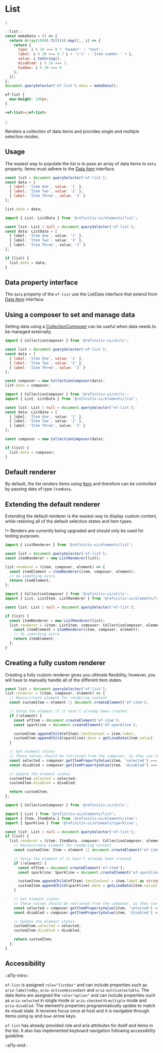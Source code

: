 <!--
type: page
title: List
location: ./elements/list
layout: default
language_tabs: [javascript, typescript]
-->

# List

::
```javascript
::list::
const makeData = () => {
  return Array(1000).fill(0).map((_, i) => {
    return {
      type: i % 10 === 0 ? 'header' : 'text',
      label: i % 10 === 0 ? i + '\'s' : 'Item number ' + i,
      value: i.toString(),
      disabled: i % 10 === 7,
      hidden: i % 10 === 9
    };
  });
};
document.querySelector('ef-list').data = makeData();
```
```css
ef-list {
  max-height: 200px;
}
```
```html
<ef-list></ef-list>
```
::

Renders a collection of data items and provides single and multiple selection modes.

## Usage

The easiest way to populate the list is to pass an array of data items to `data` property. Items must adhere to the [Data Item](./custom-components/utils/data-management#data-item) interface.

```javascript
const list = document.querySelector('ef-list');
const data = [
  { label: 'Item One', value: '1' },
  { label: 'Item Two', value: '2' },
  { label: 'Item Three', value: '3' }
];

list.data = data;
```

```typescript
import { List, ListData } from '@refinitiv-ui/elements/list';

const list: List | null = document.querySelector('ef-list');
const data: ListData = [
  { label: 'Item One', value: '1' },
  { label: 'Item Two', value: '2' },
  { label: 'Item Three', value: '3' }
];

if (list) {
  list.data = data;
}
```

## Data property interface

The `data` property of the `ef-list` use the ListData interface that extend from [Data Item](./custom-components/utils/data-management#data-item) interface.

## Using a composer to set and manage data

Setting data using a [CollectionComposer](./custom-components/utils/data-management#collection-composer) can be useful when data needs to be managed externally.

```javascript
import { CollectionComposer } from '@refinitiv-ui/utils';

const list = document.querySelector('ef-list');
const data = [
  { label: 'Item One', value: '1' },
  { label: 'Item Two', value: '2' },
  { label: 'Item Three', value: '3' }
];

const composer = new CollectionComposer(data);
list.data = composer;
```

```typescript
import { CollectionComposer } from '@refinitiv-ui/utils';
import { List, ListData } from '@refinitiv-ui/elements/list';

const list: List | null = document.querySelector('ef-list');
const data: ListData = [
  { label: 'Item One', value: '1' },
  { label: 'Item Two', value: '2' },
  { label: 'Item Three', value: '3' }
];

const composer = new CollectionComposer(data);

if (list) {
  list.data = composer;
}
```

## Default renderer

By default, the list renders items using [Item](./elements/item) and therefore can be controlled by passing data of type `ItemData`.

## Extending the default renderer

Extending the default renderer is the easiest way to display custom content, while retaining all of the default selection states and item types.

!> Renders are currently being upgraded and should only be used for testing purposes.

```javascript
import { ListRenderer } from '@refinitiv-ui/elements/list';

const list = document.querySelector('ef-list');
const itemRenderer = new ListRenderer(list);

list.renderer = (item, composer, element) => {
  const itemElement = itemRenderer(item, composer, element);
  // do something extra
  return itemElement;
};
```

```typescript
import { CollectionComposer } from '@refinitiv-ui/utils';
import { List, ListItem, ListRenderer } from '@refinitiv-ui/elements/list';

const list: List | null = document.querySelector('ef-list');

if (list) {
  const itemRenderer = new ListRenderer(list);
  list.renderer = (item: ListItem, composer: CollectionComposer, element: HTMLElement) => {
    const itemElement = itemRenderer(item, composer, element);
    // do something extra
    return itemElement;
  };
}
```

## Creating a fully custom renderer

Creating a fully custom renderer gives you ultimate flexibility, however, you will have to manually handle all of the different item states.

```javascript
const list = document.querySelector('ef-list');
list.renderer = (item, composer, element) => {
  // Reuse/create element for rendering content
  const customItem = element || document.createElement('ef-item');

  // Setup the element if it hasn't already been created
  if (!element) {
    const efItem = document.createElement('ef-item');
    const sparkline = document.createElement('ef-sparkline');

    customItem.appendChild(efItem).textContent = item.label;
    customItem.appendChild(sparkline).data = getLineData(item.value)
  }

  // Get element states
  // These values should be retrieved from the composer, as they can change.
  const selected = composer.getItemPropertyValue(item, 'selected') === true;
  const disabled = composer.getItemPropertyValue(item, 'disabled') === true;

  // Update the element states
  customItem.selected = selected;
  customItem.disabled = disabled;

  return customItem;
};
```
```typescript
import { CollectionComposer } from '@refinitiv-ui/utils';

import { List } from '@refinitiv-ui/elements/list';
import { Item, ItemData } from '@refinitiv-ui/elements/item';
import { Sparkline } from '@refinitiv-ui/elements/sparkline';

const list: List | null = document.querySelector('ef-list');
if (list) {
  list.renderer = (item: ItemData, composer: CollectionComposer, element?: Item | undefined) => {
    // Reuse/create element for rendering content
    const customItem: Item = element || document.createElement('ef-item');

    // Setup the element if it hasn't already been created
    if (!element) {
      const efItem = document.createElement('ef-item');
      const sparkline: Sparkline = document.createElement('ef-sparkline');

      customItem.appendChild(efItem).textContent = item.label as string;
      customItem.appendChild(sparkline).data = getLineData(item.value);
    }

    // Get element states
    // These values should be retrieved from the composer, as they can change.
    const selected = composer.getItemPropertyValue(item, 'selected') === true;
    const disabled = composer.getItemPropertyValue(item, 'disabled') === true;

    // Update the element states
    customItem.selected = selected;
    customItem.disabled = disabled;

    return customItem;
  };
}

```

## Accessibility
::a11y-intro::

`ef-list` is assigned `role="listbox"` and can include properties such as `aria-labelledby`, `aria-activedescendant` and `aria-multiselectable`. The data items are assigned the `role="option"` and can include properties such as `aria-selected` in single mode or `aria-checked` in `multiple` mode and `aria-disabled`. The element’s properties programmatically update to match its visual state. It receives focus once at host and it is navigable through items using `Up` and `Down` arrow keys.

`ef-list` has already provided role and aria attributes for itself and items in the list. It also has implemented keyboard navigation following accessibility guideline.

::a11y-end::
